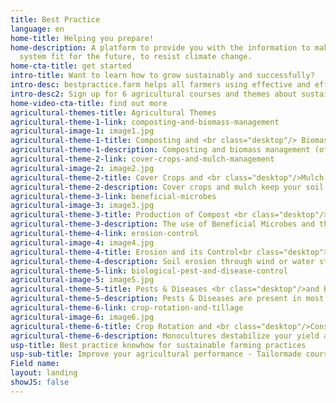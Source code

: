 ```yaml
---
title: Best Practice
language: en
home-title: Helping you prepare!
home-description: A platform to provide you with the information to make your farming
  system fit for the future, to resist climate change.
home-cta-title: get started
intro-title: Want to learn how to grow sustainably and successfully?
intro-desc: bestpractice.farm helps all farmers using effective and efficient methods to manage their crops in an organic and sustainable way
intro-desc2: Sign up for 6 agricultural courses and themes about sustainable farming management and benefit from explaining videos, demonstrations of real farmers, posters and many more on how to use sustainable practices on your farm!
home-video-cta-title: find out more
agricultural-themes-title: Agricultural Themes
agricultural-theme-1-link: composting-and-biomass-management
agricultural-image-1: image1.jpg
agricultural-theme-1-title: Composting and <br class="desktop"/> Biomass Management
agricultural-theme-1-description: Composting and biomass management (of crop residues and/or manure) are fundamental for nutrient and water-holding capacity and healthy soil life.
agricultural-theme-2-link: cover-crops-and-mulch-management
agricultural-image-2: image2.jpg
agricultural-theme-2-title: Cover Crops and <br class="desktop"/>Mulch Management
agricultural-theme-2-description: Cover crops and mulch keep your soil covered and therefore keep it moist and fertile. They also reduce erosion and leguminous cover crops feed your soil with extra nitrogen.
agricultural-theme-3-link: beneficial-microbes
agricultural-image-3: image3.jpg
agricultural-theme-3-title: Production of Compost <br class="desktop"/>Tea, Beneficial Microbes
agricultural-theme-3-description: The use of Beneficial Microbes and the production of compost starter and compost tea are important practices for a healthy soil life and a good soil fertility.
agricultural-theme-4-link: erosion-control
agricultural-image-4: image4.jpg
agricultural-theme-4-title: Erosion and its Control<br class="desktop"><br class="desktop">
agricultural-theme-4-description: Soil erosion through wind or water strongly degrades soil fertility and thus the soil’s value. Learn here what one can do about it.<br/><br/>
agricultural-theme-5-link: biological-pest-and-disease-control
agricultural-image-5: image5.jpg
agricultural-theme-5-title: Pests & Diseases <br class="desktop"/>and Biological Control
agricultural-theme-5-description: Pests & Diseases are present in most farms worldwide, but with simple measures and practices one can reduce them significantly.<br/><br/>
agricultural-theme-6-link: crop-rotation-and-tillage
agricultural-image-6: image6.jpg
agricultural-theme-6-title: Crop Rotation and <br class="desktop"/>Conservation Tillage
agricultural-theme-6-description: Monocultures destabilize your yield and leach your soil out. Learn about the right choice of crop rotation and how to till the soil using conservation tillage practices.
usp-title: Best practice knowhow for sustainable farming practices
usp-sub-title: Improve your agricultural performance - Tailormade courses to help you grow more stable and successful!
Field name: 
layout: landing
showJS: false
---
```


